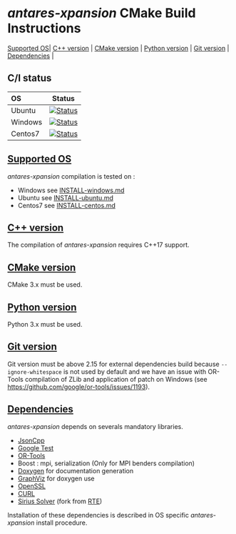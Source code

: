 # *antares-xpansion* CMake Build Instructions

 [Supported OS](#supported-os)| [C++ version](#cpp-version) | [CMake version](#cmake-version) | [Python version](#python-version) | [Git version](#git-version) | [Dependencies](#dependencies) |

## C/I status
| OS     | Status|
|:-------|--------|
| Ubuntu  | [![Status][ubuntu_system_svg]][ubuntu_system_link] |
| Windows  | [![Status][windows_vcpkg_svg]][windows_vcpkg_link] |
| Centos7  | [![Status][centos_system_svg]][centos_system_link] |

[ubuntu_system_svg]: https://github.com/AntaresSimulatorTeam/antares-xpansion/actions/workflows/linux-system.yml/badge.svg

[ubuntu_system_link]: https://github.com/AntaresSimulatorTeam/antares-xpansion/actions/workflows/linux-system.yml

[windows_vcpkg_svg]: https://github.com/AntaresSimulatorTeam/Antares_Simulator/workflows/Windows%20CI%20(VCPKG)/badge.svg

[windows_vcpkg_link]: https://github.com/AntaresSimulatorTeam/Antares_Simulator/actions?query=workflow%3A"Windows%20CI%20(VCPKG)"

[centos_system_svg]: https://github.com/AntaresSimulatorTeam/Antares_Simulator/workflows/Centos7%20CI%20(system%20libs)/badge.svg

[centos_system_link]: https://github.com/AntaresSimulatorTeam/Antares_Simulator/actions?query=workflow%3A"Centos7%20CI%20(system%20libs)"

## [Supported OS](#supported-os)
*antares-xpansion* compilation is tested on :
- Windows see [INSTALL-windows.md](INSTALL-windows.md)
- Ubuntu see [INSTALL-ubuntu.md](INSTALL-ubuntu.md)
- Centos7 see [INSTALL-centos.md](INSTALL-centos.md)

## [C++ version](#cpp-version)
The compilation of  *antares-xpansion* requires C++17 support.

## [CMake version](#cmake-version)
CMake 3.x must be used.

## [Python version](#python-version)
Python 3.x must be used.

## [Git version](#git-version)
Git version must be above 2.15 for external dependencies build because `--ignore-whitespace` is not used by default and we have an issue with OR-Tools compilation of ZLib and application of patch on Windows (see https://github.com/google/or-tools/issues/1193).

## [Dependencies](#deps)
*antares-xpansion* depends on severals mandatory libraries. 
 - [JsonCpp](https://github.com/open-source-parsers/jsoncpp)
 - [Google Test](https://github.com/google/googletest)
 - [OR-Tools](https://github.com/AntaresSimulatorTeam/or-tools/tree/rte_dev_sirius)
 - Boost : mpi, serialization (Only for MPI benders compilation)
 - [Doxygen](https://www.doxygen.nl/index.html) for documentation generation
 - [GraphViz](https://graphviz.org/) for doxygen use
 - [OpenSSL](https://github.com/openssl/openssl)
 - [CURL](https://github.com/curl/curl)
 - [Sirius Solver](https://github.com/AntaresSimulatorTeam/sirius-solver/tree/Antares_VCPKG) (fork from [RTE](https://github.com/rte-france/sirius-solver/tree/Antares_VCPKG))
 
 Installation of these dependencies is described in OS specific *antares-xpansion* install procedure.
